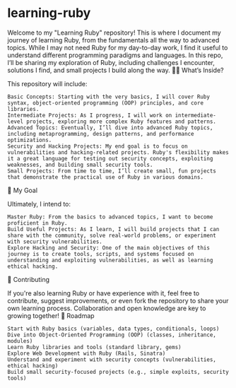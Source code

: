 # learning-ruby
Welcome to my "Learning Ruby" repository! This is where I document my journey of learning Ruby, from the fundamentals all the way to advanced topics. While I may not need Ruby for my day-to-day work, I find it useful to understand different programming paradigms and languages. In this repo, I’ll be sharing my exploration of Ruby, including challenges I encounter, solutions I find, and small projects I build along the way.
🧑‍💻 What’s Inside?

This repository will include:

    Basic Concepts: Starting with the very basics, I will cover Ruby syntax, object-oriented programming (OOP) principles, and core libraries.
    Intermediate Projects: As I progress, I will work on intermediate-level projects, exploring more complex Ruby features and patterns.
    Advanced Topics: Eventually, I’ll dive into advanced Ruby topics, including metaprogramming, design patterns, and performance optimizations.
    Security and Hacking Projects: My end goal is to focus on vulnerabilities and hacking-related projects. Ruby's flexibility makes it a great language for testing out security concepts, exploiting weaknesses, and building small security tools.
    Small Projects: From time to time, I’ll create small, fun projects that demonstrate the practical use of Ruby in various domains.

🚀 My Goal

Ultimately, I intend to:

    Master Ruby: From the basics to advanced topics, I want to become proficient in Ruby.
    Build Useful Projects: As I learn, I will build projects that I can share with the community, solve real-world problems, or experiment with security vulnerabilities.
    Explore Hacking and Security: One of the main objectives of this journey is to create tools, scripts, and systems focused on understanding and exploiting vulnerabilities, as well as learning ethical hacking.

🌱 Contributing

If you're also learning Ruby or have experience with it, feel free to contribute, suggest improvements, or even fork the repository to share your own learning process. Collaboration and open knowledge are key to growing together!
📌 Roadmap

    Start with Ruby basics (variables, data types, conditionals, loops)
    Dive into Object-Oriented Programming (OOP) (classes, inheritance, modules)
    Learn Ruby libraries and tools (standard library, gems)
    Explore Web Development with Ruby (Rails, Sinatra)
    Understand and experiment with security concepts (vulnerabilities, ethical hacking)
    Build small security-focused projects (e.g., simple exploits, security tools)
